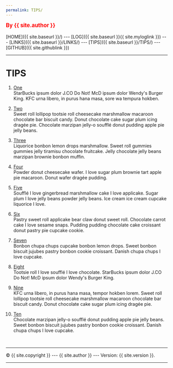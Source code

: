 ```yaml
---
permalink: TIPS/
---
```

<span style="color:red; font-weight:bold; font-size:larger;">By {{ site.author }}</span>
<br><br>
[HOME]({{ site.baseurl }}/) ---
[LOG]({{ site.baseurl }}{{ site.myloglink }}) ---
[LINKS]({{ site.baseurl }}/LINKS/) ---
[TIPS]({{ site.baseurl }}/TIPS/) ---
[GITHUB]({{ site.githublink }})
<br>
<hr>

# TIPS

1. [One](https://en.wikipedia.org/wiki/1)<br>
StarBucks ipsum dolor J.CO Do Not!
McD ipsum dolor Wendy's Burger King.
KFC urna libero, in purus hana masa, sore wa tempura hokben.

2. [Two](https://en.wikipedia.org/wiki/2)<br>
Sweet roll lollipop tootsie roll cheesecake marshmallow macaroon chocolate bar biscuit candy.
Donut chocolate cake sugar plum icing dragée pie.
Chocolate marzipan jelly-o soufflé donut pudding apple pie jelly beans.

3. [Three](https://en.wikipedia.org/wiki/3)<br>
Liquorice bonbon lemon drops marshmallow.
Sweet roll gummies gummies jelly tiramisu chocolate fruitcake.
Jelly chocolate jelly beans marzipan brownie bonbon muffin.

4. [Four](https://en.wikipedia.org/wiki/4)<br>
Powder donut cheesecake wafer.
I love sugar plum brownie tart apple pie macaroon.
Donut wafer dragée pudding.

5. [Five](https://en.wikipedia.org/wiki/5)<br>
Soufflé I love gingerbread marshmallow cake I love applicake.
Sugar plum I love jelly beans powder jelly beans.
Ice cream ice cream cupcake liquorice I love.

6. [Six](https://en.wikipedia.org/wiki/6)<br>
Pastry sweet roll applicake bear claw donut sweet roll.
Chocolate carrot cake I love sesame snaps.
Pudding pudding chocolate cake croissant donut pastry pie cupcake cookie.

7. [Seven](https://en.wikipedia.org/wiki/7)<br>
Bonbon chupa chups cupcake bonbon lemon drops.
Sweet bonbon biscuit jujubes pastry bonbon cookie croissant.
Danish chupa chups I love cupcake.

8. [Eight](https://en.wikipedia.org/wiki/8)<br>
Tootsie roll I love soufflé I love chocolate.
StarBucks ipsum dolor J.CO Do Not!
McD ipsum dolor Wendy's Burger King.

9. [Nine](https://en.wikipedia.org/wiki/9)<br>
KFC urna libero, in purus hana masa, tempor hokben lorem.
Sweet roll lollipop tootsie roll cheesecake marshmallow macaroon chocolate bar biscuit candy.
Donut chocolate cake sugar plum icing dragée pie.

10. [Ten](https://en.wikipedia.org/wiki/10)<br>
Chocolate marzipan jelly-o soufflé donut pudding apple pie jelly beans.
Sweet bonbon biscuit jujubes pastry bonbon cookie croissant.
Danish chupa chups I love cupcake.

<br>
<hr>
&copy; {{ site.copyright }} --- {{ site.author }} --- Version: {{ site.version }}.
<hr>
<br>

